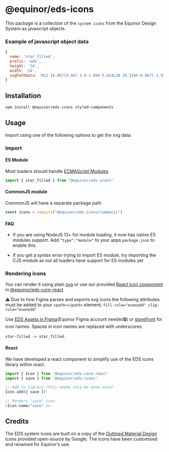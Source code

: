 # @equinor/eds-icons

This package is a collection of the `system icons` from the Equinor Design System as javascript objects.

### Example of javascript object data

```javascript
{
  name: 'star_filled',
  prefix: 'eds',
  height: '24',
  width: '24',
  svgPathData: 'M12 16.067l4.947 3.6-1.894-5.814L20 10.334h-6.067l-1.933-6-1.933 6H4l4.947 3.52-1.894 5.814 4.947-3.6z',
}
```

## Installation

```sh
npm install @equinor/eds-icons styled-components
```

## Usage

Import using one of the following options to get the svg data:

### Import  

#### ES Module

Most loaders should handle [ECMAScript Modules](https://hacks.mozilla.org/2018/03/es-modules-a-cartoon-deep-dive/).

```javascript
import { star_filled } from "@equinor/eds-icons"
```

#### CommonJS module

CommonJS will have a separate package path

```javascript
const icons = require("@equinor/eds-icons/commonjs")
```

#### FAQ

* If you are using NodeJS 13+ for module loading, it now has native ES modules support. Add `"type":"module"` to your apps `package.json` to enable this.

* If you get a syntax error trying to import ES module, try importing the CJS module as not all loaders have support for ES modules yet

### Rendering icons

You can render it using plain [svg](https://developer.mozilla.org/en-US/docs/Web/SVG) or use our provided [React Icon component](#React) in [@equinor/eds-core-react](https://www.npmjs.com/package/@equinor/eds-core-react)

⚠️ Due to how Figma parses and exports svg icons the following attributes must be added to your `<path></path>` element; `fill-rule="evenodd" clip-rule="evenodd"`

Use [EDS Assets in Figma](https://www.figma.com/file/BQjYMxdSdgRkdhKTDDU7L4KU/Assets?node-id=2%3A3)(Equinor Figma account needed🔒) or [storefront](https://eds.equinor.com/assets/system-icons/library/) for icon names. Spaces in icon names are replaced with underscores. 

`star-filled -> star_filled`.

#### React

We have developed a react component to simplify use of the EDS icons library within react.

```javascript
import { Icon } from '@equinor/eds-core-react'
import { save } from '@equinor/eds-icons'

// Add to library (this needs only be done once)
Icon.add({ save })

// Renders "save" icon
<Icon name="save" />

```

## Credits

The EDS system icons are built on a copy of the [Outlined Material Design](https://material.io/resources/icons/?style=outline) icons provided open-source by Google. The icons have been customised and renamed for Equinor’s use.
